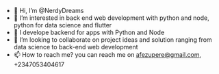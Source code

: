- 👋 Hi, I’m @NerdyDreams
- 👀 I’m interested in back end web development with python and node, python for data science and flutter
- 🌱 I develope backend for apps with Python and Node
- 💞️ I’m looking to collaborate on project ideas and solution ranging from data science to back-end web development
- 📫 How to reach me? you can reach me on afezupere@gmail.com, +2347053404617

<!---
NerdyDreams/NerdyDreams is a ✨ special ✨ repository because its `README.md` (this file) appears on your GitHub profile.
You can click the Preview link to take a look at your changes.
--->
